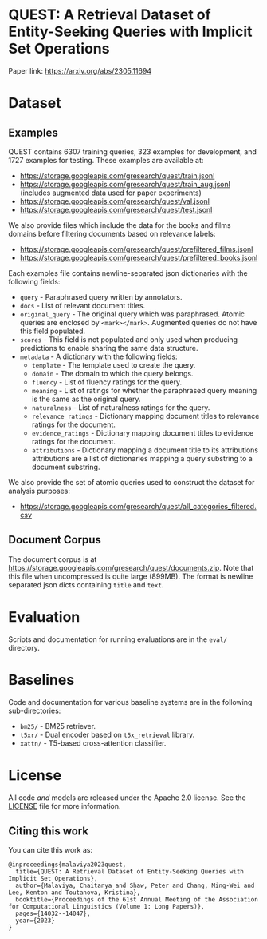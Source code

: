 # QUEST: A Retrieval Dataset of Entity-Seeking Queries with Implicit Set Operations

Paper link: https://arxiv.org/abs/2305.11694

# Dataset

## Examples

QUEST contains 6307 training queries, 323 examples for development, and 1727
examples for testing. These examples are available at:

* https://storage.googleapis.com/gresearch/quest/train.jsonl
* https://storage.googleapis.com/gresearch/quest/train_aug.jsonl (includes augmented data used for paper experiments)
* https://storage.googleapis.com/gresearch/quest/val.jsonl
* https://storage.googleapis.com/gresearch/quest/test.jsonl

We also provide files which include the data for the books and films domains
 before filtering documents based on relevance labels:

* https://storage.googleapis.com/gresearch/quest/prefiltered_films.jsonl
* https://storage.googleapis.com/gresearch/quest/prefiltered_books.jsonl

Each examples file contains newline-separated json dictionaries with the following fields:

* `query` - Paraphrased query written by annotators.
* `docs` - List of relevant document titles.
* `original_query` - The original query which was paraphrased. Atomic queries are
  enclosed by `<mark></mark>`. Augmented queries do not have this field populated.
* `scores` - This field is not populated and only used when producing predictions to enable sharing the same data structure.
* `metadata` - A dictionary with the following fields:
    * `template` - The template used to create the query.
    * `domain` - The domain to which the query belongs.
    * `fluency` - List of fluency ratings for the query.
    * `meaning` - List of ratings for whether the paraphrased query meaning is the
      same as the original query.
    * `naturalness` - List of naturalness ratings for the query.
    * `relevance_ratings` - Dictionary mapping document titles to relevance ratings
      for the document.
    * `evidence_ratings` - Dictionary mapping document titles to evidence ratings
      for the document.
    * `attributions` - Dictionary mapping a document title to its attributions
      attributions are a list of dictionaries mapping a query substring to a
      document substring.

We also provide the set of atomic queries used to construct the dataset for
analysis purposes:

* https://storage.googleapis.com/gresearch/quest/all_categories_filtered.csv

## Document Corpus

The document corpus is at https://storage.googleapis.com/gresearch/quest/documents.zip. Note that this file when uncompressed is quite large
(899MB). The format is newline separated json dicts containing `title` and
`text`.

# Evaluation

Scripts and documentation for running evaluations are in the `eval/` directory.

# Baselines

Code and documentation for various baseline systems are in the following sub-directories:

* `bm25/` - BM25 retriever.
* `t5xr/` - Dual encoder based on `t5x_retrieval` library.
* `xattn/` - T5-based cross-attention classifier.

# License

All code *and* models are released under the Apache 2.0 license. See the
[LICENSE](https://github.com/google-research/language/blob/master/LICENSE) file for more information.

## Citing this work

You can cite this work as:

```
@inproceedings{malaviya2023quest,
  title={QUEST: A Retrieval Dataset of Entity-Seeking Queries with Implicit Set Operations},
  author={Malaviya, Chaitanya and Shaw, Peter and Chang, Ming-Wei and Lee, Kenton and Toutanova, Kristina},
  booktitle={Proceedings of the 61st Annual Meeting of the Association for Computational Linguistics (Volume 1: Long Papers)},
  pages={14032--14047},
  year={2023}
}
```
